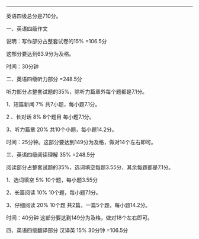 ***
英语四级总分是710分。

一、英语四级作文

说明：写作部分占整套试卷的15% =106.5分

这部分要达到63.9分为及格。

时间：30分钟

二、英语四级听力部分 =248.5分

听力部分占整套试题的35%，除听力篇章外每个题都是7.1分。

1、短篇新闻 7% 共7小题，每小题7.1分。

2 、长对话 8% 8个题目 每小题7.1分。

3、听力篇章 20% 共10个小题，每小题14.2分。

时间：25分钟。这部分要达到149分为及格，做对14个左右即可。

三、英语四级阅读理解 35% =248.5分

阅读部分占整套试题的35%，选词填空每题3.55分，其余每题都是7.1分。

1、选词填空 5% 10个题，每小题3.55分

2、长篇阅读 10% 10个题，每小题7.1分。

3、仔细阅读 20% 10个题 共2篇，一篇5个题，每小题14.2分。

时间：40分钟 这部分要达到149分为及格，做对18个左右即可。

四、英语四级翻译部分 汉译英 15% 30分钟 =106.5分
